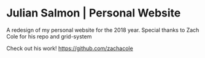 # Julian Salmon | Personal Website

A redesign of my personal website for the 2018 year.
Special thanks to Zach Cole for his repo and grid-system

Check out his work!
https://github.com/zachacole
